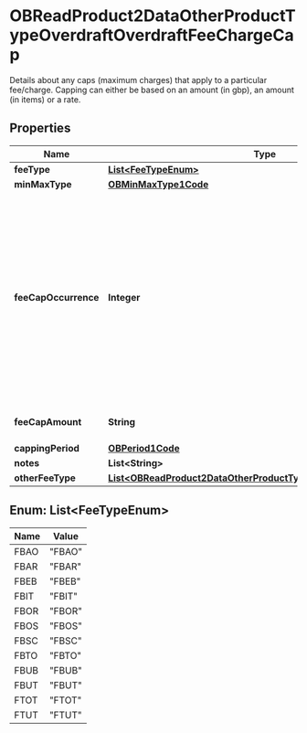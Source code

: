 

# OBReadProduct2DataOtherProductTypeOverdraftOverdraftFeeChargeCap

Details about any caps (maximum charges) that apply to a particular fee/charge. Capping can either be based on an amount (in gbp), an amount (in items) or a rate.
## Properties

Name | Type | Description | Notes
------------ | ------------- | ------------- | -------------
**feeType** | [**List&lt;FeeTypeEnum&gt;**](#List&lt;FeeTypeEnum&gt;) |  | 
**minMaxType** | [**OBMinMaxType1Code**](OBMinMaxType1Code.md) |  | 
**feeCapOccurrence** | **Integer** | Indicates whether the advertised overdraft rate is guaranteed to be offered to a borrower by the bank e.g. if it�s part of a government scheme, or whether the rate may vary dependent on the applicant�s circumstances. |  [optional]
**feeCapAmount** | **String** | Cap amount charged for a fee/charge |  [optional]
**cappingPeriod** | [**OBPeriod1Code**](OBPeriod1Code.md) |  |  [optional]
**notes** | **List&lt;String&gt;** |  |  [optional]
**otherFeeType** | [**List&lt;OBReadProduct2DataOtherProductTypeOverdraftOtherFeeType&gt;**](OBReadProduct2DataOtherProductTypeOverdraftOtherFeeType.md) |  |  [optional]



## Enum: List&lt;FeeTypeEnum&gt;

Name | Value
---- | -----
FBAO | &quot;FBAO&quot;
FBAR | &quot;FBAR&quot;
FBEB | &quot;FBEB&quot;
FBIT | &quot;FBIT&quot;
FBOR | &quot;FBOR&quot;
FBOS | &quot;FBOS&quot;
FBSC | &quot;FBSC&quot;
FBTO | &quot;FBTO&quot;
FBUB | &quot;FBUB&quot;
FBUT | &quot;FBUT&quot;
FTOT | &quot;FTOT&quot;
FTUT | &quot;FTUT&quot;



